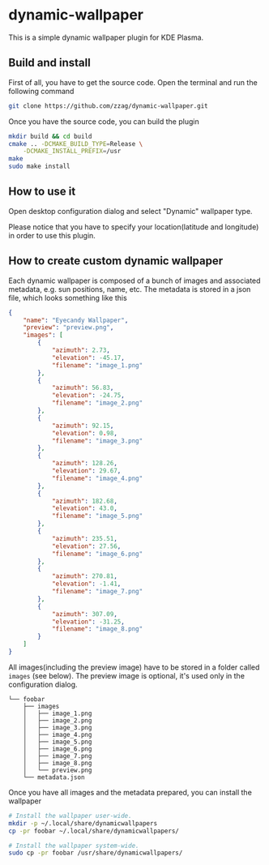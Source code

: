 # dynamic-wallpaper

This is a simple dynamic wallpaper plugin for KDE Plasma.


## Build and install

First of all, you have to get the source code. Open the terminal and run the following
command

```sh
git clone https://github.com/zzag/dynamic-wallpaper.git
```

Once you have the source code, you can build the plugin

```sh
mkdir build && cd build
cmake .. -DCMAKE_BUILD_TYPE=Release \
    -DCMAKE_INSTALL_PREFIX=/usr
make
sudo make install
```

## How to use it

Open desktop configuration dialog and select "Dynamic" wallpaper type.

Please notice that you have to specify your location(latitude and longitude) in
order to use this plugin.


## How to create custom dynamic wallpaper

Each dynamic wallpaper is composed of a bunch of images and associated metadata,
e.g. sun positions, name, etc. The metadata is stored in a json file, which looks
something like this

```json
{
    "name": "Eyecandy Wallpaper",
    "preview": "preview.png",
    "images": [
        {
            "azimuth": 2.73,
            "elevation": -45.17,
            "filename": "image_1.png"
        },
        {
            "azimuth": 56.83,
            "elevation": -24.75,
            "filename": "image_2.png"
        },
        {
            "azimuth": 92.15,
            "elevation": 0.98,
            "filename": "image_3.png"
        },
        {
            "azimuth": 128.26,
            "elevation": 29.67,
            "filename": "image_4.png"
        },
        {
            "azimuth": 182.68,
            "elevation": 43.0,
            "filename": "image_5.png"
        },
        {
            "azimuth": 235.51,
            "elevation": 27.56,
            "filename": "image_6.png"
        },
        {
            "azimuth": 270.81,
            "elevation": -1.41,
            "filename": "image_7.png"
        },
        {
            "azimuth": 307.09,
            "elevation": -31.25,
            "filename": "image_8.png"
        }
    ]
}
```

All images(including the preview image) have to be stored in a folder called
`images` (see below). The preview image is optional, it's used only in the
configuration dialog.

```
└── foobar
    ├── images
    │   ├── image_1.png
    │   ├── image_2.png
    │   ├── image_3.png
    │   ├── image_4.png
    │   ├── image_5.png
    │   ├── image_6.png
    │   ├── image_7.png
    │   ├── image_8.png
    │   └── preview.png
    └── metadata.json
```

Once you have all images and the metadata prepared, you can install the wallpaper

```sh
# Install the wallpaper user-wide.
mkdir -p ~/.local/share/dynamicwallpapers
cp -pr foobar ~/.local/share/dynamicwallpapers/

# Install the wallpaper system-wide.
sudo cp -pr foobar /usr/share/dynamicwallpapers/
```
